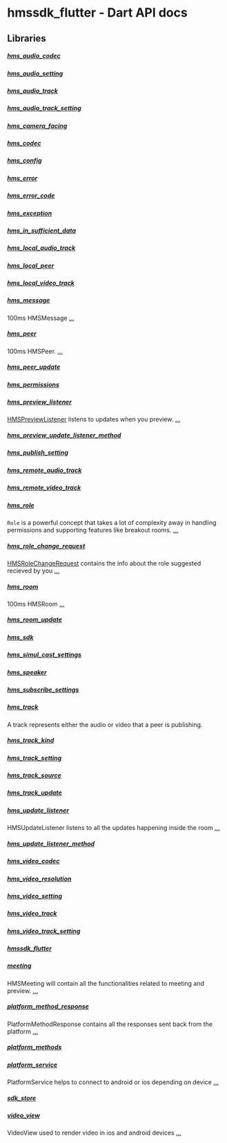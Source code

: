 
# hmssdk_flutter - Dart API docs


## Libraries

##### [hms_audio_codec](enum_hms_audio_codec/enum_hms_audio_codec-library.md)
 


##### [hms_audio_setting](model_hms_audio_setting/model_hms_audio_setting-library.md)
 


##### [hms_audio_track](model_hms_audio_track/model_hms_audio_track-library.md)
 


##### [hms_audio_track_setting](model_hms_audio_track_setting/model_hms_audio_track_setting-library.md)
 


##### [hms_camera_facing](enum_hms_camera_facing/enum_hms_camera_facing-library.md)
 


##### [hms_codec](enum_hms_codec/enum_hms_codec-library.md)
 


##### [hms_config](model_hms_config/model_hms_config-library.md)
 


##### [hms_error](model_hms_error/model_hms_error-library.md)
 


##### [hms_error_code](model_hms_error_code/model_hms_error_code-library.md)
 


##### [hms_exception](exceptions_hms_exception/exceptions_hms_exception-library.md)
 


##### [hms_in_sufficient_data](exceptions_hms_in_sufficient_data/exceptions_hms_in_sufficient_data-library.md)
 


##### [hms_local_audio_track](model_hms_local_audio_track/model_hms_local_audio_track-library.md)
 


##### [hms_local_peer](model_hms_local_peer/model_hms_local_peer-library.md)
 


##### [hms_local_video_track](model_hms_local_video_track/model_hms_local_video_track-library.md)
 


##### [hms_message](model_hms_message/model_hms_message-library.md)
100ms HMSMessage [...](model_hms_message/model_hms_message-library.md)


##### [hms_peer](model_hms_peer/model_hms_peer-library.md)
100ms HMSPeer. [...](model_hms_peer/model_hms_peer-library.md)


##### [hms_peer_update](enum_hms_peer_update/enum_hms_peer_update-library.md)
 


##### [hms_permissions](model_hms_permissions/model_hms_permissions-library.md)
 


##### [hms_preview_listener](model_hms_preview_listener/model_hms_preview_listener-library.md)
<a href="model_hms_preview_listener/HMSPreviewListener-class.md">HMSPreviewListener</a> listens to updates when you preview. [...](model_hms_preview_listener/model_hms_preview_listener-library.md)


##### [hms_preview_update_listener_method](enum_hms_preview_update_listener_method/enum_hms_preview_update_listener_method-library.md)
 


##### [hms_publish_setting](model_hms_publish_setting/model_hms_publish_setting-library.md)
 


##### [hms_remote_audio_track](model_hms_remote_audio_track/model_hms_remote_audio_track-library.md)
 


##### [hms_remote_video_track](model_hms_remote_video_track/model_hms_remote_video_track-library.md)
 


##### [hms_role](model_hms_role/model_hms_role-library.md)
<code>Role</code> is a powerful concept that takes a lot of complexity away in handling permissions and supporting features like breakout rooms. [...](model_hms_role/model_hms_role-library.md)


##### [hms_role_change_request](model_hms_role_change_request/model_hms_role_change_request-library.md)
<a href="model_hms_role_change_request/HMSRoleChangeRequest-class.md">HMSRoleChangeRequest</a> contains the info about the role suggested recieved by you [...](model_hms_role_change_request/model_hms_role_change_request-library.md)


##### [hms_room](model_hms_room/model_hms_room-library.md)
100ms HMSRoom [...](model_hms_room/model_hms_room-library.md)


##### [hms_room_update](enum_hms_room_update/enum_hms_room_update-library.md)
 


##### [hms_sdk](model_hms_sdk/model_hms_sdk-library.md)
 


##### [hms_simul_cast_settings](model_hms_simul_cast_settings/model_hms_simul_cast_settings-library.md)
 


##### [hms_speaker](model_hms_speaker/model_hms_speaker-library.md)
 


##### [hms_subscribe_settings](model_hms_subscribe_settings/model_hms_subscribe_settings-library.md)
 


##### [hms_track](model_hms_track/model_hms_track-library.md)
A track represents either the audio or video that a peer is publishing. 


##### [hms_track_kind](enum_hms_track_kind/enum_hms_track_kind-library.md)
 


##### [hms_track_setting](model_hms_track_setting/model_hms_track_setting-library.md)
 


##### [hms_track_source](enum_hms_track_source/enum_hms_track_source-library.md)
 


##### [hms_track_update](enum_hms_track_update/enum_hms_track_update-library.md)
 


##### [hms_update_listener](model_hms_update_listener/model_hms_update_listener-library.md)
HMSUpdateListener listens to all the updates happening inside the room [...](model_hms_update_listener/model_hms_update_listener-library.md)


##### [hms_update_listener_method](enum_hms_update_listener_method/enum_hms_update_listener_method-library.md)
 


##### [hms_video_codec](enum_hms_video_codec/enum_hms_video_codec-library.md)
 


##### [hms_video_resolution](model_hms_video_resolution/model_hms_video_resolution-library.md)
 


##### [hms_video_setting](model_hms_video_setting/model_hms_video_setting-library.md)
 


##### [hms_video_track](model_hms_video_track/model_hms_video_track-library.md)
 


##### [hms_video_track_setting](model_hms_video_track_setting/model_hms_video_track_setting-library.md)
 


##### [hmssdk_flutter](hmssdk_flutter/hmssdk_flutter-library.md)
 


##### [meeting](meeting_meeting/meeting_meeting-library.md)
HMSMeeting will contain all the functionalities related to meeting and preview. [...](meeting_meeting/meeting_meeting-library.md)


##### [platform_method_response](model_platform_method_response/model_platform_method_response-library.md)
PlatformMethodResponse contains all the responses sent back from the platform [...](model_platform_method_response/model_platform_method_response-library.md)


##### [platform_methods](common_platform_methods/common_platform_methods-library.md)
 


##### [platform_service](service_platform_service/service_platform_service-library.md)
PlatformService helps to connect to android or ios depending on device [...](service_platform_service/service_platform_service-library.md)


##### [sdk_store](model_sdk_store/model_sdk_store-library.md)
 


##### [video_view](ui_meeting_video_view/ui_meeting_video_view-library.md)
VideoView used to render video in ios and android devices [...](ui_meeting_video_view/ui_meeting_video_view-library.md)








